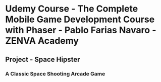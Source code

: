 # Udemy Course - The Complete Mobile Game Development Course with Phaser - Pablo Farias Navaro - ZENVA Academy
## Project - Space Hipster
### A Classic Space Shooting Arcade Game
